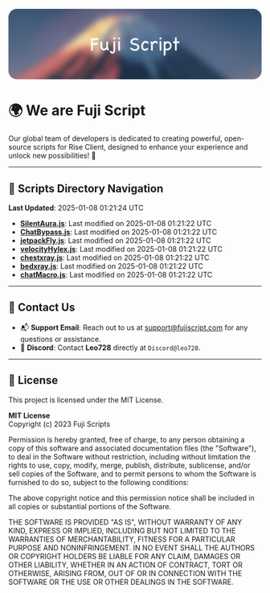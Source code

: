 ![Banner](.github/b.webp)

# 🌍 **We are Fuji Script**

Our global team of developers is dedicated to creating powerful, open-source scripts for Rise Client, designed to enhance your experience and unlock new possibilities! 🌟

---
<!-- SCRIPTS_NAVIGATION_START -->
## 📂 **Scripts Directory Navigation**

**Last Updated**: 2025-01-08 01:21:24 UTC

- **[SilentAura.js](scripts/SilentAura.js)**: Last modified on 2025-01-08 01:21:22 UTC
- **[ChatBypass.js](scripts/ChatBypass.js)**: Last modified on 2025-01-08 01:21:22 UTC
- **[jetpackFly.js](scripts/jetpackFly.js)**: Last modified on 2025-01-08 01:21:22 UTC
- **[velocityHylex.js](scripts/velocityHylex.js)**: Last modified on 2025-01-08 01:21:22 UTC
- **[chestxray.js](scripts/chestxray.js)**: Last modified on 2025-01-08 01:21:22 UTC
- **[bedxray.js](scripts/bedxray.js)**: Last modified on 2025-01-08 01:21:22 UTC
- **[chatMacro.js](scripts/chatMacro.js)**: Last modified on 2025-01-08 01:21:22 UTC

<!-- SCRIPTS_NAVIGATION_END -->

---

## 💬 **Contact Us**  
- 📬 **Support Email**: Reach out to us at [support@fujiscript.com](mailto:support@fujiscript.com) for any questions or assistance.  
- 💬 **Discord**: Contact **Leo728** directly at `Discord@leo728`.

---

## 📜 **License**

This project is licensed under the MIT License.  

**MIT License**  
Copyright (c) 2023 Fuji Scripts  

Permission is hereby granted, free of charge, to any person obtaining a copy of this software and associated documentation files (the "Software"), to deal in the Software without restriction, including without limitation the rights to use, copy, modify, merge, publish, distribute, sublicense, and/or sell copies of the Software, and to permit persons to whom the Software is furnished to do so, subject to the following conditions:  

The above copyright notice and this permission notice shall be included in all copies or substantial portions of the Software.  

THE SOFTWARE IS PROVIDED "AS IS", WITHOUT WARRANTY OF ANY KIND, EXPRESS OR IMPLIED, INCLUDING BUT NOT LIMITED TO THE WARRANTIES OF MERCHANTABILITY, FITNESS FOR A PARTICULAR PURPOSE AND NONINFRINGEMENT. IN NO EVENT SHALL THE AUTHORS OR COPYRIGHT HOLDERS BE LIABLE FOR ANY CLAIM, DAMAGES OR OTHER LIABILITY, WHETHER IN AN ACTION OF CONTRACT, TORT OR OTHERWISE, ARISING FROM, OUT OF OR IN CONNECTION WITH THE SOFTWARE OR THE USE OR OTHER DEALINGS IN THE SOFTWARE.  
